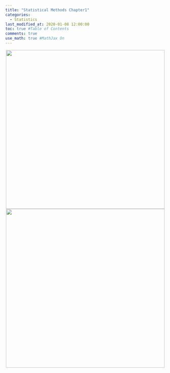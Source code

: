 ```yaml
---
title: "Statistical Methods Chapter1"
categories: 
  - Statistics
last_modified_at: 2020-01-08 12:00:00
toc: true #Table of Contents
comments: true
use_math: true #MathJax On
---
```


<center><img src="/assets/statisticalmethods/chap1/Page1.png" width="500" ></center>
<center><img src="/assets/statisticalmethods/chap1/Page2.png" width="500" ></center>
